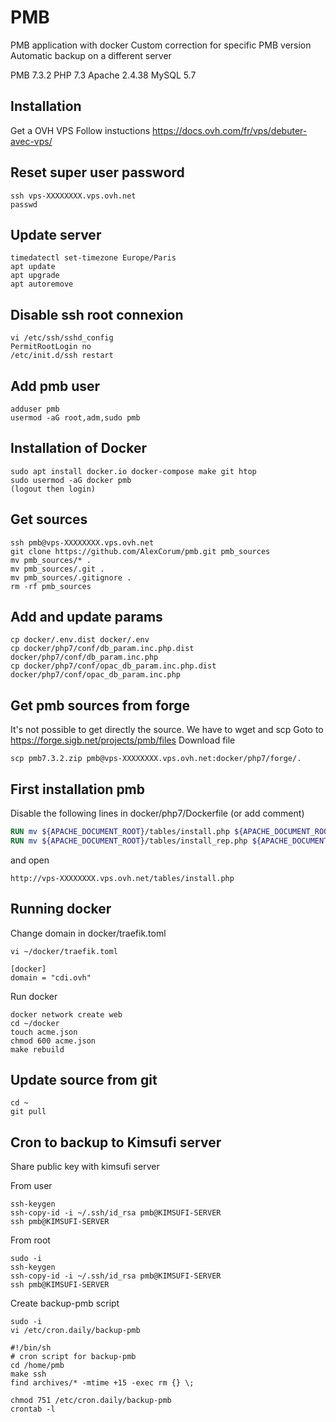 # PMB
PMB application with docker
Custom correction for specific PMB version
Automatic backup on a different server

PMB 7.3.2
PHP 7.3
Apache 2.4.38
MySQL 5.7


## Installation
Get a OVH VPS
Follow instuctions https://docs.ovh.com/fr/vps/debuter-avec-vps/


## Reset super user password
```shell
ssh vps-XXXXXXXX.vps.ovh.net
passwd
```

## Update server
```shell
timedatectl set-timezone Europe/Paris
apt update
apt upgrade
apt autoremove
```


## Disable ssh root connexion
```shell
vi /etc/ssh/sshd_config
PermitRootLogin no
/etc/init.d/ssh restart
```


## Add pmb user
```shell
adduser pmb
usermod -aG root,adm,sudo pmb
```


## Installation of Docker
```shell
sudo apt install docker.io docker-compose make git htop
sudo usermod -aG docker pmb
(logout then login)
```


## Get sources
```shell
ssh pmb@vps-XXXXXXXX.vps.ovh.net
git clone https://github.com/AlexCorum/pmb.git pmb_sources
mv pmb_sources/* .
mv pmb_sources/.git .
mv pmb_sources/.gitignore .
rm -rf pmb_sources
```


## Add and update params
```shell
cp docker/.env.dist docker/.env
cp docker/php7/conf/db_param.inc.php.dist docker/php7/conf/db_param.inc.php
cp docker/php7/conf/opac_db_param.inc.php.dist docker/php7/conf/opac_db_param.inc.php
```


## Get pmb sources from forge
It's not possible to get directly the source.
We have to wget and scp
Goto to https://forge.sigb.net/projects/pmb/files
Download file
```shell
scp pmb7.3.2.zip pmb@vps-XXXXXXXX.vps.ovh.net:docker/php7/forge/.
```


## First installation  pmb
Disable the following lines in docker/php7/Dockerfile (or add comment)
```dockerfile
RUN mv ${APACHE_DOCUMENT_ROOT}/tables/install.php ${APACHE_DOCUMENT_ROOT}/tables/noinstall.php
RUN mv ${APACHE_DOCUMENT_ROOT}/tables/install_rep.php ${APACHE_DOCUMENT_ROOT}/tables/noinstall_rep.php
```
and open
```
http://vps-XXXXXXXX.vps.ovh.net/tables/install.php
```


## Running docker
Change domain in docker/traefik.toml

```shell
vi ~/docker/traefik.toml

[docker]
domain = "cdi.ovh"
```

Run docker

```shell
docker network create web
cd ~/docker
touch acme.json
chmod 600 acme.json
make rebuild
```


## Update source from git
```shell
cd ~
git pull
```


## Cron to backup to Kimsufi server
Share public key with kimsufi server

From user
```shell
ssh-keygen
ssh-copy-id -i ~/.ssh/id_rsa pmb@KIMSUFI-SERVER
ssh pmb@KIMSUFI-SERVER
```

From root
```shell
sudo -i
ssh-keygen
ssh-copy-id -i ~/.ssh/id_rsa pmb@KIMSUFI-SERVER
ssh pmb@KIMSUFI-SERVER
```

Create backup-pmb script
```shell
sudo -i
vi /etc/cron.daily/backup-pmb
```

```
#!/bin/sh
# cron script for backup-pmb
cd /home/pmb
make ssh
find archives/* -mtime +15 -exec rm {} \;
```

```shell
chmod 751 /etc/cron.daily/backup-pmb
crontab -l
```